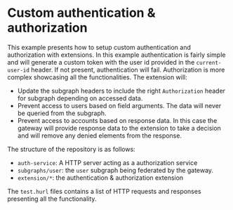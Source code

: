 # Custom authentication & authorization

This example presents how to setup custom authentication and authorization with extensions.
In this example authentication is fairly simple and will generate a custom token with the user id provided in the `current-user-id` header. If not present, authentication will fail. Authorization is more complex showcasing all the functionalities. The extension will:

- Update the subgraph headers to include the right `Authorization` header for subgraph depending on accessed data.
- Prevent access to users based on field arguments. The data will never be queried from the subgraph.
- Prevent access to accounts based on response data. In this case the gateway will provide response data to the extension to take a decision and will remove any denied elements from the response.

The structure of the repository is as follows:

- `auth-service`: A HTTP server acting as a authorization service
- `subgraphs/user`: the `user` subgraph being federated by the gateway.
- `extension/*`: the authentication & authorization extension

The `test.hurl` files contains a list of HTTP requests and responses presenting all the functionality.

